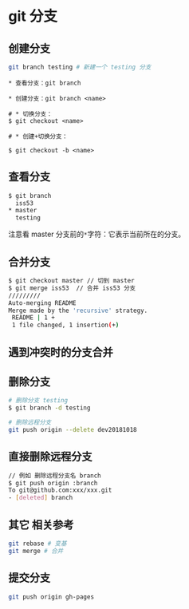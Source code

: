 # git 分支

## 创建分支

```bash
git branch testing # 新建一个 testing 分支
```
```
* 查看分支：git branch

* 创建分支：git branch <name>

# * 切换分支：
$ git checkout <name>

# * 创建+切换分支：

$ git checkout -b <name>

```

## 查看分支

```bash
$ git branch
  iss53
* master
  testing
```

注意看 master 分支前的`*`字符：它表示当前所在的分支。

## 合并分支

```bash
$ git checkout master // 切到 master
$ git merge iss53  // 合并 iss53 分支
/////////
Auto-merging README
Merge made by the 'recursive' strategy.
 README | 1 +
 1 file changed, 1 insertion(+)
```

## 遇到冲突时的分支合并

## 删除分支

```bash
# 删除分支 testing
$ git branch -d testing

# 删除远程分支
git push origin --delete dev20181018
```

## 直接删除远程分支

```sh
// 例如 删除远程分支名 branch
$ git push origin :branch
To git@github.com:xxx/xxx.git
- [deleted] branch
```

## 其它 相关参考

```bash
git rebase # 变基
git merge # 合并
```

## 提交分支

```bash
git push origin gh-pages
```
